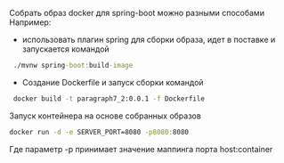 Собрать образ docker для spring-boot можно разными способами
Например:
 - использовать плагин spring для сборки образа, идет в поставке и запускается командой
 ```cmd
  ./mvnw spring-boot:build-image 
 ```
 - Создание Dockerfile и запуск сборки командой 
 ```cmd
  docker build -t paragraph7_2:0.0.1 -f Dockerfile
 ```

Запуск контейнера на основе собранных образов
```cmd
docker run -d -e SERVER_PORT=8080 -p8080:8080 
```
Где параметр -p принимает значение маппинга порта host:container